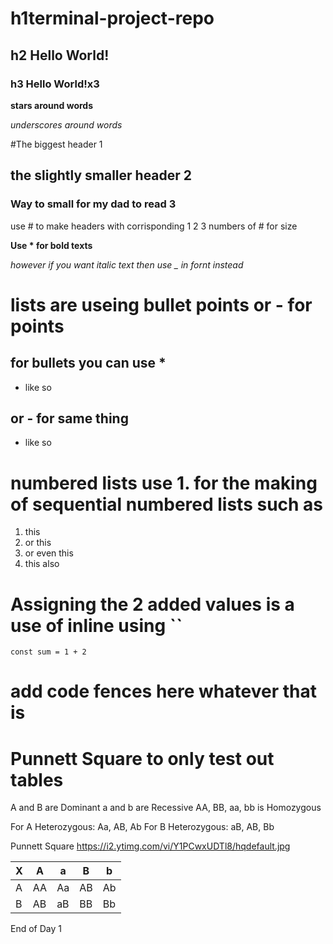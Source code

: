 # h1terminal-project-repo

## h2 Hello World!

### h3 Hello World!x3

**stars around words**

_underscores around words_


#The biggest header 1
## the slightly smaller header 2
### Way to small for my dad to read 3

 use # to make headers with corrisponding 1 2 3 numbers of # for size

**Use * for bold texts**

_however if you want italic text then use _ in fornt instead_

# lists are useing bullet points or - for points

## for bullets you can use *
* like so

## or - for same thing

- like so

# numbered lists use 1. for the making of sequential numbered lists such as
1. this
1. or this
1. or even this
1. this also



# Assigning the 2 added values is a use of inline using ``

`const sum = 1 + 2`


# add code fences here whatever that is


# Punnett Square to only test out tables
A and B are Dominant
a and b are Recessive
AA, BB, aa, bb is Homozygous

For A Heterozygous: Aa, AB, Ab
For B Heterozygous: aB, AB, Bb

Punnett Square
https://i2.ytimg.com/vi/Y1PCwxUDTl8/hqdefault.jpg

| X 	| A 	| a 	| B 	| b 	|
|-	|-	|-	|-	|-	|
| A 	| AA 	| Aa 	| AB 	| Ab 	|
| B 	| AB 	| aB 	| BB 	| Bb 	|

End of Day 1
